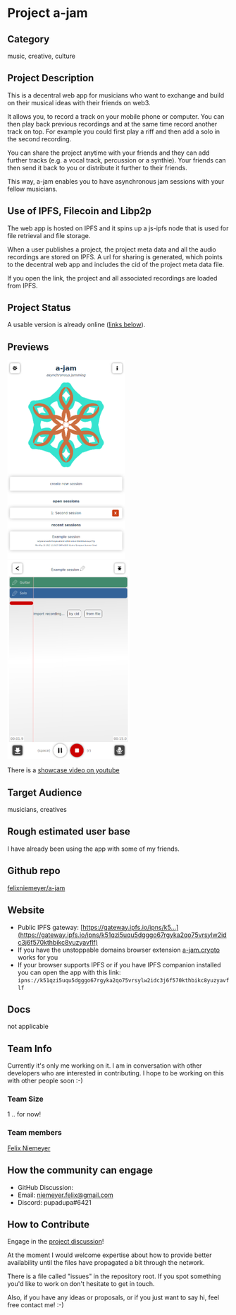 # Project a-jam

## Category 
<!--developer tooling, application, wallet, infrastructure, etc-->
music, creative, culture

## Project Description
<!--Describe your project in a few sentences. -->
This is a decentral web app for musicians who want to exchange and build on their musical ideas with their friends on web3.
 
It allows you, to record a track on your mobile phone or computer. You can then play back previous recordings and at the same time record another track on top. For example you could first play a riff and then add a solo in the second recording. 

You can share the project anytime with your friends and they can add further tracks (e.g. a vocal track, percussion or a synthie). Your friends can then send it back to you or distribute it further to their friends.

This way, a-jam enables you to have asynchronous jam sessions with your fellow musicians. 

## Use of IPFS, Filecoin and Libp2p
<!-- Describe how your project uses any or all of these technologies, and why. -->

The web app is hosted on IPFS and it spins up a js-ipfs node that is used for file retrieval and file storage.

When a user publishes a project, the project meta data and all the audio recordings are stored on IPFS. A url for sharing is generated, which points to the decentral web app and includes the cid of the project meta data file.  

If you open the link, the project and all associated recordings are loaded from IPFS. 

## Project Status
<!--brainstorming, fundraising, under development, beta, shipped, etc-->
A usable version is already online ([links below](#Website)).

## Previews
<!--Add some screenshots to give a preview of your product-->
<img src="https://raw.githubusercontent.com/felixniemeyer/a-jam/main/screenshots/home.png" height="450">  <img src="https://raw.githubusercontent.com/felixniemeyer/a-jam/main/screenshots/session.png" height="450">

There is a [showcase video on youtube](https://www.youtube.com/watch?v=wvKVnK90p0c)

## Target Audience
<!--Describe who will be your project's users-->
musicians, creatives

## Rough estimated user base
<!--How many users do you have right now?-->
I have already been using the app with some of my friends.  

## Github repo
<!--Attach a link to your GitHub repo - open source is required - please make sure your repo has a license file and is licensed using MIT open source license! -->
[felixniemeyer/a-jam](https://github.com/felixniemeyer/a-jam)

## Website
<!--Link your website if available-->

<!--If you're applying for a Next Step grant, add the URL to your hackathon submission here also-->
- Public IPFS gateway: [https://gateway.ipfs.io/ipns/k5...](https://gateway.ipfs.io/ipns/k51qzi5uqu5dgggo67rgyka2qo75vrsylw2idc3j6f570kthbikc8yuzyavflf)
- If you have the unstoppable domains browser extension [a-jam.crypto]() works for you
- If your browser supports IPFS or if you have IPFS companion installed you can open the app with this link:  `ipns://k51qzi5uqu5dgggo67rgyka2qo75vrsylw2idc3j6f570kthbikc8yuzyavflf`

## Docs
<!--Including a link to your project docs!-->
not applicable

## Team Info
<!-- Introduce your amazing team - how many team members are working on this project and who are they?-->
Currently it's only me working on it. I am in conversation with other developers who are interested in contributing. I hope to be working on this with other people soon :-)

### Team Size  
1 .. for now!

### Team members  
[Felix Niemeyer](https://github.com/felixniemeyer)

## How the community can engage
* GitHub Discussion: <!--Start a discussion with the community here: https://github.com/ipfs/community/discussions/new and attach the link!-->  
* Email: niemeyer.felix@gmail.com 
* Discord: pupadupa#6421

## How to Contribute
<!--How can the community contribute to your project?-->
Engage in the [project discussion](https://github.com/ipfs/community/discussions/564)!

At the moment I would welcome expertise about how to provide better availability until the files have propagated a bit through the network.

There is a file called "issues" in the repository root. 
If you spot something you'd like to work on don't hesitate to get in touch. 

Also, if you have any ideas or proposals, or if you just want to say hi, feel free contact me! :-)